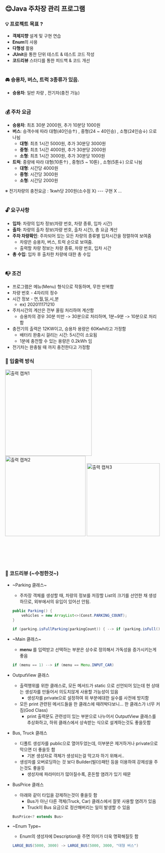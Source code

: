 ## :blush:Java 주차장 관리 프로그램

### :bulb: 프로젝트 목표 ?
  - **객체지향** 설계 및 구현 연습
  - **Enum**의 사용
  - **다형성** 활용
  - **JUnit**을 통한 단위 테스트 & 테스트 코드 작성
  - **코드리뷰** 스터디를 통한 피드백 & 코드 개선 <br><br>

### 🚘 승용차, 버스, 트럭 3종류가 있음.

  - **승용차**: 일반 차량 , 전기차(충전 가능)<br><br>

### :moneybag: 주차 요금
  - **승용차**: 최초 30분 2000원, 추가 10분당 1000원
  - **버스**: 승객수에 따라 대형(40인승↑) , 중형(24 ~ 40인승) , 소형(24인승↓) 으로 나뉨
    - **대형**: 최초 1시간 5000원, 추가 30분당 3000원
    - **중형**: 최초 1시간 4000원, 추가 30분당 2000원
    - **소형**: 최초 1시간 3000원, 추가 30분당 1000원
  - **트럭**: 중량에 따라 대형(10톤↑) , 중형(5 ~ 10톤) , 소형(5톤↓) 으로 나뉨
    - **대형**: 시간당 4000원
    - **중형**: 시간당 3000원
    - **소형**: 시간당 2000원

※ 전기차량의 충전요금 : 1kwh당 200원(소수점 X) --- 구현 X ...<br><br>


### 🔓 요구사항
  - **입차**: 차량의 입차 정보(차량 번호, 차량 종류, 입차 시간)
  - **출차**: 차량의 출차 정보(차량 번호, 출차 시간), 총 요금 계산
  - **주차 차량확인**: 주차되어 있는 모든 차량의 종류별 입차시간을 정렬하여 보여줌
    - 차량은 승용차, 버스, 트럭 순으로 보여줌.
    - 출력할 차량 정보는 차량 종류, 차량 번호, 입차 시간
  - **총 수입**: 입차 후 출차한 차량에 대한 총 수입<br><br>

### 📭 조건
  - 프로그램은 메뉴(Menu) 형식으로 작동하며, 무한 반복함
  - 차량 번호 - 4자리의 정수
  - 시간 정보 - 연,월,일,시,분 
    - ex) 202011171210
  - 주차시간의 계산은 전부 올림 처리하여 계산함
    - 승용차의 경우 30분 미만 -> 30분으로 처리하며, 1분~9분 -> 10분으로 처리함
  - 충전기의 출력은 12KW이고, 승용차 용량은 60Kwh라고 가정함
    - 배터리 완충시 걸리는 시간: 5시간이 소요됨
    - 1분에 충전할 수 있는 용량은 0.2kWh 임
  - 전기차는 완충될 때 까지 충전한다고 가정함
  
### 📃 입출력 방식
<img width="281" alt="출력 캡쳐1" src="https://user-images.githubusercontent.com/50076031/101240273-9ce34f80-3731-11eb-999e-a760edc88730.PNG">
<img width="261" alt="출력 캡쳐2" src="https://user-images.githubusercontent.com/50076031/101240274-9e147c80-3731-11eb-8a97-896e011be3d5.PNG">
<img width="237" alt="출력 캡쳐3" src="https://user-images.githubusercontent.com/50076031/101240275-9ead1300-3731-11eb-875d-ee2cf925bfe1.PNG">

<br><br><br><br>

### 🙏 코드리뷰 (~수정한것~)
  - ~Parking 클래스~
    - 주차장 객체를 생성할 때, 차량의 정보를 저장할 List의 크기를 선언한 채 생성하므로, 외부에서의 유입이 있어선 안됨.
    ```java
    public Parking() {
        vehicles = new ArrayList<>(Const.PARKING_COUNT);
    }
    
    if (parking.isFullParking(parkingCount)) { --> if (parking.isFull()) {
    ```

  - ~Main 클래스~
    - **menu** 를 입력받고 선택하는 부분은 상수로 정의해서 가독성을 증가시키는게 좋음
    ```java
    if (menu == 1) --> if (menu == Menu.INPUT_CAR)
    ```
    
  - OutputView 클래스
    - 출력행위를 위한 클래스로, 모든 메서드가 static 으로 선언되어 있는데 현 상태는 생성자를 만들어서 의도치않게 사용할 가능성이 있음
      - 생성자를 private으로 설정하여 위 부분에대한 실수를 사전에 방지함
    - 모든 print 관련된 메서드들을 한 클래스에 때려박다보니... 한 클래스가 너무 커짐(God Class)
      - print 출력문도 관련성이 있는 부분으로 나누어서 OutputView 클래스를 추상화하고, 하위 클래스에서 상속받는 식으로 설계하는것도 좋을듯함
      
  - Bus, Truck 클래스
    - 디폴트 생성자를 public으로 열어두었는데, 이부분은 제거하거나 private으로 막으면 더 좋을듯 함
      - 기본 생성자로 객체가 생성되는걸 막고자 하기 위해서..
    - 생성자를 오버로딩하는 것 보다 Builder(빌더)패턴 등을 이용하여 강제성을 주는것도 좋을듯
      - 생성자에 파라미터가 많아질수록, 혼돈할 염려가 있기 때문
      
  - BusPrice 클래스
    - 아래와 같이 타입을 강제하는것이 좋을듯 함
      - Bus가 아닌 다른 객체(Truck, Car) 클래스에서 잘못 사용할 염려가 있음
      - Truck이 Bus 요금으로 정산해버리는 일이 발생할 수 있음
    ```java
    BusPrice<? extends Bus>
    ```
  - ~Enum Type~
    - Enum의 생성자에 Description을 주면 의미가 더욱 명확해질듯 함
    ```java
    LARGE_BUS(5000, 3000) -> LARGE_BUS(5000, 3000, "대형 버스")
    ```
    
